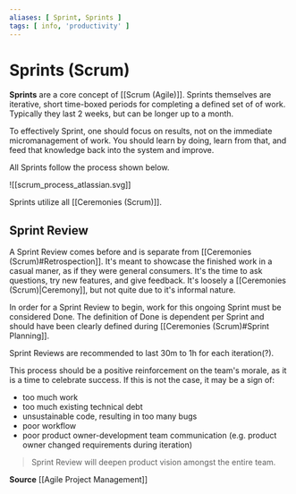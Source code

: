 ```yaml
---
aliases: [ Sprint, Sprints ]
tags: [ info, 'productivity' ]
---
```

# Sprints (Scrum)
**Sprints** are a core concept of [[Scrum (Agile)]]. Sprints themselves are iterative, short time-boxed periods for completing a defined set of of work. Typically they last 2 weeks, but can be longer up to a month. 

To effectively Sprint, one should focus on results, not on the immediate micromanagement of work. You should learn by doing, learn from that, and feed that knowledge back into the system and improve.

All Sprints follow the process shown below.

![[scrum_process_atlassian.svg]]

Sprints utilize all [[Ceremonies (Scrum)]].

## Sprint Review
A Sprint Review comes before and is separate from [[Ceremonies (Scrum)#Retrospection]]. It's meant to showcase the finished work in a casual maner, as if they were general consumers. It's the time to ask questions, try new features, and give feedback. It's loosely a [[Ceremonies (Scrum)|Ceremony]], but not quite due to it's informal nature.

In order for a Sprint Review to begin, work for this ongoing Sprint must be considered Done. The definition of Done is dependent per Sprint and should have been clearly defined during [[Ceremonies (Scrum)#Sprint Planning]].

Sprint Reviews are recommended to last 30m to 1h for each iteration(?).

This process should be a positive reinforcement on the team's morale, as it is a time to celebrate success. If this is not the case, it may be a sign of:
- too much work
- too much existing technical debt
- unsustainable code, resulting in too many bugs
- poor workflow
- poor product owner-development team communication (e.g. product owner changed requirements during iteration)

> Sprint Review will deepen product vision amongst the entire team.

**Source**
[[Agile Project Management]]